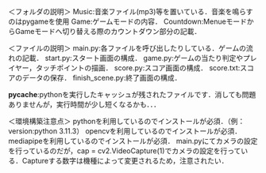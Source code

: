＜フォルダの説明＞
Music:音楽ファイル(mp3)等を置いている．音楽を鳴らすのはpygameを使用
Game:ゲームモードの内容．
Countdown:MenueモードからGameモードへ切り替える際のカウントダウン部分の記載．

＜ファイルの説明＞
main.py:各ファイルを呼び出したりしている．ゲームの流れの記載．
start.py:スタート画面の構成．
game.py:ゲームの当たり判定やプレイヤー，タッチポイントの描画．
score.py:スコア画面の構成．
score.txt:スコアのデータの保存．
finish_scene.py:終了画面の構成．



__pycache__:pythonを実行したキャッシュが残されたファイルです．消しても問題ありませんが，実行時間が少し短くなるかも．．．

＜環境構築注意点＞
pythonを利用しているのでインストールが必須．（例：version:python 3.11.3）
opencvを利用しているのでインストールが必須．
mediapipeを利用しているのでインストールが必須．
main.pyにてカメラの設定を行っているのだが，cap = cv2.VideoCapture(1)でカメラの設定を行っている．Captureする数字は機種によって変更されるため，注意されたい．

